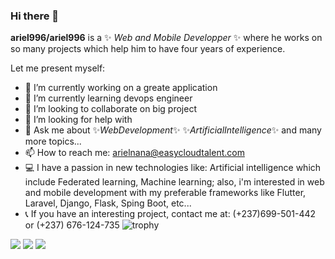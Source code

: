 ### Hi there 👋


**ariel996/ariel996** is a ✨ _Web and Mobile Developper_ ✨ where he works on so many projects which help him to have four years of experience.

Let me present myself:

- 🔭 I’m currently working on a greate application
- 🌱 I’m currently learning devops engineer
- 👯 I’m looking to collaborate on big project
- 🤔 I’m looking for help with 
- 💬 Ask me about ✨_WebDevelopment_✨ ✨_ArtificialIntelligence_✨ and many more topics...
- 📫 How to reach me: arielnana@easycloudtalent.com
- :computer: I have a passion in new technologies like: Artificial intelligence which include Federated learning, Machine learning; also, i'm interested in web and mobile development with my preferable frameworks like Flutter, Laravel, Django, Flask, Sping Boot, etc...
- :telephone_receiver: If you have an interesting project, contact me at: (+237)699-501-442 or (+237) 676-124-735
![trophy](https://github-profile-trophy.vercel.app/?username=ariel996)

<img src="https://github-readme-stats.vercel.app/api?username=ariel996&show_icons=true"/>

<img src="https://github-readme-stats.vercel.app/api/top-langs?username=ariel996&layout=compact"/>
<img src="https://github-readme-streak-stats.herokuapp.com/?user=ariel996"/>
